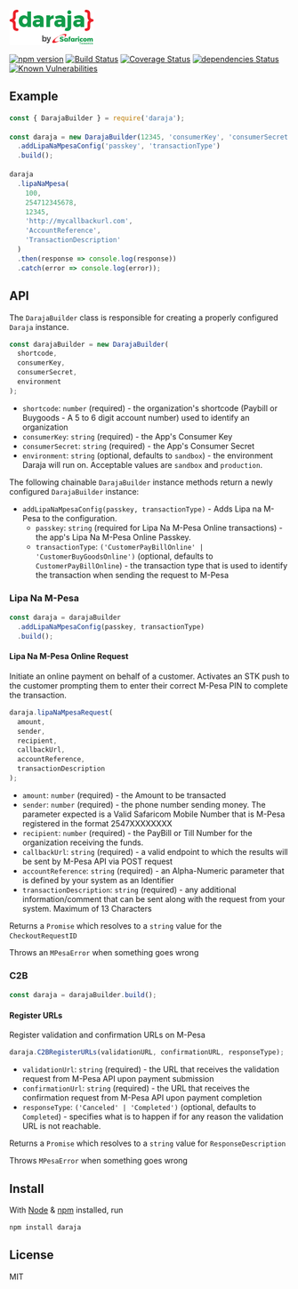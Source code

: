 ![Daraja Logo](/img/daraja.png)

[![npm version](https://badge.fury.io/js/daraja.svg)](https://badge.fury.io/js/daraja)
[![Build Status](https://travis-ci.com/austinewuncler/daraja.svg?branch=master)](https://travis-ci.com/austinewuncler/daraja)
[![Coverage Status](https://coveralls.io/repos/github/austinewuncler/daraja/badge.svg?branch=master)](https://coveralls.io/github/austinewuncler/daraja?branch=master)
[![dependencies Status](https://david-dm.org/austinewuncler/daraja/status.svg)](https://david-dm.org/austinewuncler/daraja)
[![Known Vulnerabilities](https://snyk.io/test/github/austinewuncler/daraja/badge.svg)](https://snyk.io/test/github/austinewuncler/daraja)

## Example

```javascript
const { DarajaBuilder } = require('daraja');

const daraja = new DarajaBuilder(12345, 'consumerKey', 'consumerSecret')
  .addLipaNaMpesaConfig('passkey', 'transactionType')
  .build();

daraja
  .lipaNaMpesa(
    100,
    254712345678,
    12345,
    'http://mycallbackurl.com',
    'AccountReference',
    'TransactionDescription'
  )
  .then(response => console.log(response))
  .catch(error => console.log(error));
```

## API

The `DarajaBuilder` class is responsible for creating a properly configured
`Daraja` instance.

```javascript
const darajaBuilder = new DarajaBuilder(
  shortcode,
  consumerKey,
  consumerSecret,
  environment
);
```

- `shortcode`: `number` (required) - the organization's shortcode (Paybill or
  Buygoods - A 5 to 6 digit account number) used to identify an organization
- `consumerKey`: `string` (required) - the App's Consumer Key
- `consumerSecret`: `string` (required) - the App's Consumer Secret
- `environment`: `string` (optional, defaults to `sandbox`) - the environment
  Daraja will run on. Acceptable values are `sandbox` and `production`.

The following chainable `DarajaBuilder` instance methods return a newly
configured `DarajaBuilder` instance:

- `addLipaNaMpesaConfig(passkey, transactionType)` - Adds Lipa na M-Pesa to the
  configuration.
  - `passkey`: `string` (required for Lipa Na M-Pesa Online transactions) -
    the app's Lipa Na M-Pesa Online Passkey.
  - `transactionType`: `('CustomerPayBillOnline' | 'CustomerBuyGoodsOnline')`
    (optional, defaults to `CustomerPayBillOnline`) - the transaction type that
    is used to identify the transaction when sending the request to M-Pesa

### Lipa Na M-Pesa

```javascript
const daraja = darajaBuilder
  .addLipaNaMpesaConfig(passkey, transactionType)
  .build();
```

#### Lipa Na M-Pesa Online Request

Initiate an online payment on behalf of a customer. Activates an STK push to the
customer prompting them to enter their correct M-Pesa PIN to complete the
transaction.

```javascript
daraja.lipaNaMpesaRequest(
  amount,
  sender,
  recipient,
  callbackUrl,
  accountReference,
  transactionDescription
);
```

- `amount`: `number` (required) - the Amount to be transacted
- `sender`: `number` (required) - the phone number sending money. The parameter
  expected is a Valid Safaricom Mobile Number that is M-Pesa registered in the
  format 2547XXXXXXXX
- `recipient`: `number` (required) - the PayBill or Till Number for the
  organization receiving the funds.
- `callbackUrl`: `string` (required) - a valid endpoint to which the results
  will be sent by M-Pesa API via POST request
- `accountReference`: `string` (required) - an Alpha-Numeric parameter that is
  defined by your system as an Identifier
- `transactionDescription`: `string` (required) - any additional
  information/comment that can be sent along with the request from your system.
  Maximum of 13 Characters

Returns a `Promise` which resolves to a `string` value for the
`CheckoutRequestID`

Throws an `MPesaError` when something goes wrong

### C2B

```javascript
const daraja = darajaBuilder.build();
```

#### Register URLs

Register validation and confirmation URLs on M-Pesa

```javascript
daraja.C2BRegisterURLs(validationURL, confirmationURL, responseType);
```

- `validationUrl`: `string` (required) - the URL that receives the validation
  request from M-Pesa API upon payment submission
- `confirmationUrl`: `string` (required) - the URL that receives the
  confirmation request from M-Pesa API upon payment completion
- `responseType`: `('Canceled' | 'Completed')`
  (optional, defaults to `Completed`) - specifies what is to happen if for any
  reason the validation URL is not reachable.

Returns a `Promise` which resolves to a `string` value for `ResponseDescription`

Throws `MPesaError` when something goes wrong

## Install

With [Node](https://nodejs.org/en/) & [npm](https://npmjs.org/) installed, run

```sh
npm install daraja
```

## License

MIT
